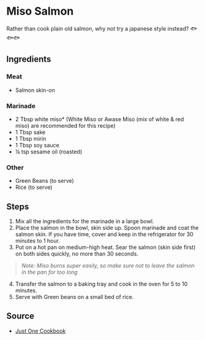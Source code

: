 # Miso Salmon

Rather than cook plain old salmon, why not try a japanese style instead? 🐟🐟🐟

## Ingredients

### Meat
- Salmon skin-on

### Marinade
- 2 Tbsp white miso* (White Miso or Awase Miso (mix of white & red miso) are recommended for this recipe)
- 1 Tbsp sake
- 1 Tbsp mirin
- 1 Tbsp soy sauce
- ¼ tsp sesame oil (roasted)

### Other
- Green Beans (to serve)
- Rice (to serve)

## Steps

1. Mix all the ingredients for the marinade in a large bowl.
2. Place the salmon in the bowl, skin side up. Spoon marinade and coat the salmon skin. If you have time, cover and keep in the refrigerator for 30 minutes to 1 hour.
3. Put on a hot pan on medium-high heat. Sear the salmon (skin side first) on both sides quickly, no more than 30 seconds.
> _Note: Miso burns super easily, so make sure not to leave the salmon in the pan for too long_
4. Transfer the salmon to a baking tray and cook in the oven for 5 to 10 minutes.
5. Serve with Green beans on a small bed of rice.

## Source

- [Just One Cookbook](https://www.justonecookbook.com/miso-salmon/)
